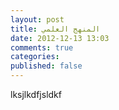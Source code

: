 ```yaml
---
layout: post
title: المنهج العلمي
date: 2012-12-13 13:03
comments: true
categories: 
published: false
---
```


lksjlkdfjsldkf

